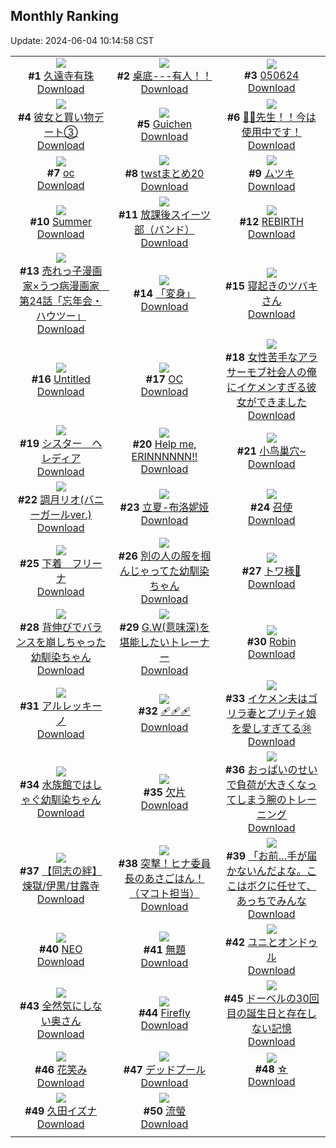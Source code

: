## Monthly Ranking
Update: 2024-06-04 10:14:58 CST

|      |      |      |
| :----: | :----: | :----: |
| ![](https://i.pixiv.re/c/240x480/img-master/img/2024/05/06/00/00/30/118470004_p0_master1200.jpg)<br>**#1** [久遠寺有珠](https://www.pixiv.net/artworks/118470004)<br>[Download](https://i.pixiv.re/img-original/img/2024/05/06/00/00/30/118470004_p0.png) | ![](https://i.pixiv.re/c/240x480/img-master/img/2024/05/05/12/10/51/118448666_p0_master1200.jpg)<br>**#2** [桌底---有人！！](https://www.pixiv.net/artworks/118448666)<br>[Download](https://i.pixiv.re/img-original/img/2024/05/05/12/10/51/118448666_p0.jpg) | ![](https://i.pixiv.re/c/240x480/img-master/img/2024/05/06/01/56/34/118473798_p0_master1200.jpg)<br>**#3** [050624](https://www.pixiv.net/artworks/118473798)<br>[Download](https://i.pixiv.re/img-original/img/2024/05/06/01/56/34/118473798_p0.jpg) |
| ![](https://i.pixiv.re/c/240x480/img-master/img/2024/05/06/17/22/35/118490285_p0_master1200.jpg)<br>**#4** [彼女と買い物デート③](https://www.pixiv.net/artworks/118490285)<br>[Download](https://i.pixiv.re/img-original/img/2024/05/06/17/22/35/118490285_p0.jpg) | ![](https://i.pixiv.re/c/240x480/img-master/img/2024/05/06/10/41/52/118481218_p0_master1200.jpg)<br>**#5** [Guichen](https://www.pixiv.net/artworks/118481218)<br>[Download](https://i.pixiv.re/img-original/img/2024/05/06/10/41/52/118481218_p0.png) | ![](https://i.pixiv.re/c/240x480/img-master/img/2024/05/05/08/00/08/118443892_p0_master1200.jpg)<br>**#6** [💢💢先生！！今は使用中です！](https://www.pixiv.net/artworks/118443892)<br>[Download](https://i.pixiv.re/img-original/img/2024/05/05/08/00/08/118443892_p0.jpg) |
| ![](https://i.pixiv.re/c/240x480/img-master/img/2024/05/07/00/57/57/118506560_p0_master1200.jpg)<br>**#7** [oc](https://www.pixiv.net/artworks/118506560)<br>[Download](https://i.pixiv.re/img-original/img/2024/05/07/00/57/57/118506560_p0.png) | ![](https://i.pixiv.re/c/240x480/img-master/img/2024/05/06/20/32/51/118496260_p0_master1200.jpg)<br>**#8** [twstまとめ20](https://www.pixiv.net/artworks/118496260)<br>[Download](https://i.pixiv.re/img-original/img/2024/05/06/20/32/51/118496260_p0.png) | ![](https://i.pixiv.re/c/240x480/img-master/img/2024/05/06/12/57/58/118484186_p0_master1200.jpg)<br>**#9** [ムツキ](https://www.pixiv.net/artworks/118484186)<br>[Download](https://i.pixiv.re/img-original/img/2024/05/06/12/57/58/118484186_p0.png) |
| ![](https://i.pixiv.re/c/240x480/img-master/img/2024/05/05/03/47/15/118438434_p0_master1200.jpg)<br>**#10** [Summer](https://www.pixiv.net/artworks/118438434)<br>[Download](https://i.pixiv.re/img-original/img/2024/05/05/03/47/15/118438434_p0.png) | ![](https://i.pixiv.re/c/240x480/img-master/img/2024/05/04/11/55/45/118415123_p0_master1200.jpg)<br>**#11** [放課後スイーツ部（バンド）](https://www.pixiv.net/artworks/118415123)<br>[Download](https://i.pixiv.re/img-original/img/2024/05/04/11/55/45/118415123_p0.png) | ![](https://i.pixiv.re/c/240x480/img-master/img/2024/05/04/00/00/22/118402256_p0_master1200.jpg)<br>**#12** [REBIRTH](https://www.pixiv.net/artworks/118402256)<br>[Download](https://i.pixiv.re/img-original/img/2024/05/04/00/00/22/118402256_p0.png) |
| ![](https://i.pixiv.re/c/240x480/img-master/img/2024/05/04/13/35/06/118417307_p0_master1200.jpg)<br>**#13** [売れっ子漫画家×うつ病漫画家　第24話「忘年会・ハウツー」](https://www.pixiv.net/artworks/118417307)<br>[Download](https://i.pixiv.re/img-original/img/2024/05/04/13/35/06/118417307_p0.jpg) | ![](https://i.pixiv.re/c/240x480/img-master/img/2024/05/08/00/00/21/118532258_p0_master1200.jpg)<br>**#14** [「変身」](https://www.pixiv.net/artworks/118532258)<br>[Download](https://i.pixiv.re/img-original/img/2024/05/08/00/00/21/118532258_p0.jpg) | ![](https://i.pixiv.re/c/240x480/img-master/img/2024/05/06/02/00/48/118473903_p0_master1200.jpg)<br>**#15** [寝起きのツバキさん](https://www.pixiv.net/artworks/118473903)<br>[Download](https://i.pixiv.re/img-original/img/2024/05/06/02/00/48/118473903_p0.jpg) |
| ![](https://i.pixiv.re/c/240x480/img-master/img/2024/05/06/00/01/04/118470136_p0_master1200.jpg)<br>**#16** [Untitled](https://www.pixiv.net/artworks/118470136)<br>[Download](https://i.pixiv.re/img-original/img/2024/05/06/00/01/04/118470136_p0.jpg) | ![](https://i.pixiv.re/c/240x480/img-master/img/2024/05/06/00/00/34/118470026_p0_master1200.jpg)<br>**#17** [OC](https://www.pixiv.net/artworks/118470026)<br>[Download](https://i.pixiv.re/img-original/img/2024/05/06/00/00/34/118470026_p0.png) | ![](https://i.pixiv.re/c/240x480/img-master/img/2024/05/06/00/02/21/118470261_p0_master1200.jpg)<br>**#18** [女性苦手なアラサーモブ社会人の俺にイケメンすぎる彼女ができました](https://www.pixiv.net/artworks/118470261)<br>[Download](https://i.pixiv.re/img-original/img/2024/05/06/00/02/21/118470261_p0.jpg) |
| ![](https://i.pixiv.re/c/240x480/img-master/img/2024/05/05/13/01/35/118449772_p0_master1200.jpg)<br>**#19** [シスター　ヘレディア](https://www.pixiv.net/artworks/118449772)<br>[Download](https://i.pixiv.re/img-original/img/2024/05/05/13/01/35/118449772_p0.jpg) | ![](https://i.pixiv.re/c/240x480/img-master/img/2024/05/06/00/00/17/118469936_p0_master1200.jpg)<br>**#20** [Help me, ERINNNNNN!!](https://www.pixiv.net/artworks/118469936)<br>[Download](https://i.pixiv.re/img-original/img/2024/05/06/00/00/17/118469936_p0.jpg) | ![](https://i.pixiv.re/c/240x480/img-master/img/2024/05/05/14/03/00/118451061_p0_master1200.jpg)<br>**#21** [小鸟巢穴~](https://www.pixiv.net/artworks/118451061)<br>[Download](https://i.pixiv.re/img-original/img/2024/05/05/14/03/00/118451061_p0.jpg) |
| ![](https://i.pixiv.re/c/240x480/img-master/img/2024/05/04/18/59/47/118424678_p0_master1200.jpg)<br>**#22** [調月リオ(バニーガールver.)](https://www.pixiv.net/artworks/118424678)<br>[Download](https://i.pixiv.re/img-original/img/2024/05/04/18/59/47/118424678_p0.png) | ![](https://i.pixiv.re/c/240x480/img-master/img/2024/05/06/00/45/30/118471883_p0_master1200.jpg)<br>**#23** [立夏-布洛妮娅](https://www.pixiv.net/artworks/118471883)<br>[Download](https://i.pixiv.re/img-original/img/2024/05/06/00/45/30/118471883_p0.jpg) | ![](https://i.pixiv.re/c/240x480/img-master/img/2024/05/05/00/00/22/118435121_p0_master1200.jpg)<br>**#24** [召使](https://www.pixiv.net/artworks/118435121)<br>[Download](https://i.pixiv.re/img-original/img/2024/05/05/00/00/22/118435121_p0.jpg) |
| ![](https://i.pixiv.re/c/240x480/img-master/img/2024/05/06/19/43/01/118494567_p0_master1200.jpg)<br>**#25** [下着　フリーナ](https://www.pixiv.net/artworks/118494567)<br>[Download](https://i.pixiv.re/img-original/img/2024/05/06/19/43/01/118494567_p0.jpg) | ![](https://i.pixiv.re/c/240x480/img-master/img/2024/05/06/18/24/42/118492130_p0_master1200.jpg)<br>**#26** [別の人の服を掴んじゃってた幼馴染ちゃん](https://www.pixiv.net/artworks/118492130)<br>[Download](https://i.pixiv.re/img-original/img/2024/05/06/18/24/42/118492130_p0.jpg) | ![](https://i.pixiv.re/c/240x480/img-master/img/2024/05/06/17/30/57/118490373_p0_master1200.jpg)<br>**#27** [トワ様👿](https://www.pixiv.net/artworks/118490373)<br>[Download](https://i.pixiv.re/img-original/img/2024/05/06/17/30/57/118490373_p0.png) |
| ![](https://i.pixiv.re/c/240x480/img-master/img/2024/05/06/18/26/38/118492182_p0_master1200.jpg)<br>**#28** [背伸びでバランスを崩しちゃった幼馴染ちゃん](https://www.pixiv.net/artworks/118492182)<br>[Download](https://i.pixiv.re/img-original/img/2024/05/06/18/26/38/118492182_p0.jpg) | ![](https://i.pixiv.re/c/240x480/img-master/img/2024/05/06/23/32/53/118503235_p0_master1200.jpg)<br>**#29** [G.W(意味深)を堪能したいトレーナー](https://www.pixiv.net/artworks/118503235)<br>[Download](https://i.pixiv.re/img-original/img/2024/05/06/23/32/53/118503235_p0.png) | ![](https://i.pixiv.re/c/240x480/img-master/img/2024/05/04/16/52/00/118421375_p0_master1200.jpg)<br>**#30** [Robin](https://www.pixiv.net/artworks/118421375)<br>[Download](https://i.pixiv.re/img-original/img/2024/05/04/16/52/00/118421375_p0.png) |
| ![](https://i.pixiv.re/c/240x480/img-master/img/2024/05/04/00/00/28/118402302_p0_master1200.jpg)<br>**#31** [アルレッキーノ](https://www.pixiv.net/artworks/118402302)<br>[Download](https://i.pixiv.re/img-original/img/2024/05/04/00/00/28/118402302_p0.png) | ![](https://i.pixiv.re/c/240x480/img-master/img/2024/05/05/00/00/32/118435178_p0_master1200.jpg)<br>**#32** [🩹🩹🩹](https://www.pixiv.net/artworks/118435178)<br>[Download](https://i.pixiv.re/img-original/img/2024/05/05/00/00/32/118435178_p0.jpg) | ![](https://i.pixiv.re/c/240x480/img-master/img/2024/05/06/22/14/49/118500155_p0_master1200.jpg)<br>**#33** [イケメン夫はゴリラ妻とプリティ娘を愛しすぎてる㊳](https://www.pixiv.net/artworks/118500155)<br>[Download](https://i.pixiv.re/img-original/img/2024/05/06/22/14/49/118500155_p0.jpg) |
| ![](https://i.pixiv.re/c/240x480/img-master/img/2024/05/06/18/23/12/118492084_p0_master1200.jpg)<br>**#34** [水族館ではしゃぐ幼馴染ちゃん](https://www.pixiv.net/artworks/118492084)<br>[Download](https://i.pixiv.re/img-original/img/2024/05/06/18/23/12/118492084_p0.jpg) | ![](https://i.pixiv.re/c/240x480/img-master/img/2024/05/05/00/00/31/118435175_p0_master1200.jpg)<br>**#35** [欠片](https://www.pixiv.net/artworks/118435175)<br>[Download](https://i.pixiv.re/img-original/img/2024/05/05/00/00/31/118435175_p0.jpg) | ![](https://i.pixiv.re/c/240x480/img-master/img/2024/05/04/19/15/17/118425206_p0_master1200.jpg)<br>**#36** [おっぱいのせいで負荷が大きくなってしまう腕のトレーニング](https://www.pixiv.net/artworks/118425206)<br>[Download](https://i.pixiv.re/img-original/img/2024/05/04/19/15/17/118425206_p0.jpg) |
| ![](https://i.pixiv.re/c/240x480/img-master/img/2024/05/05/21/15/10/118456107_p0_master1200.jpg)<br>**#37** [【同志の絆】煉獄/伊黒/甘露寺](https://www.pixiv.net/artworks/118456107)<br>[Download](https://i.pixiv.re/img-original/img/2024/05/05/21/15/10/118456107_p0.jpg) | ![](https://i.pixiv.re/c/240x480/img-master/img/2024/05/07/06/27/08/118511080_p0_master1200.jpg)<br>**#38** [突撃！ヒナ委員長のあさごはん！（マコト担当）](https://www.pixiv.net/artworks/118511080)<br>[Download](https://i.pixiv.re/img-original/img/2024/05/07/06/27/08/118511080_p0.png) | ![](https://i.pixiv.re/c/240x480/img-master/img/2024/05/05/00/20/30/118436247_p0_master1200.jpg)<br>**#39** [「お前…手が届かないんだよな。ここはボクに任せて、あっちでみんな](https://www.pixiv.net/artworks/118436247)<br>[Download](https://i.pixiv.re/img-original/img/2024/05/05/00/20/30/118436247_p0.jpg) |
| ![](https://i.pixiv.re/c/240x480/img-master/img/2024/05/07/00/00/21/118504345_p0_master1200.jpg)<br>**#40** [NEO](https://www.pixiv.net/artworks/118504345)<br>[Download](https://i.pixiv.re/img-original/img/2024/05/07/00/00/21/118504345_p0.png) | ![](https://i.pixiv.re/c/240x480/img-master/img/2024/05/06/11/57/24/118482789_p0_master1200.jpg)<br>**#41** [無題](https://www.pixiv.net/artworks/118482789)<br>[Download](https://i.pixiv.re/img-original/img/2024/05/06/11/57/24/118482789_p0.jpg) | ![](https://i.pixiv.re/c/240x480/img-master/img/2024/05/06/00/05/12/118470398_p0_master1200.jpg)<br>**#42** [ユニとオンドゥル](https://www.pixiv.net/artworks/118470398)<br>[Download](https://i.pixiv.re/img-original/img/2024/05/06/00/05/12/118470398_p0.png) |
| ![](https://i.pixiv.re/c/240x480/img-master/img/2024/05/06/00/07/55/118470520_p0_master1200.jpg)<br>**#43** [全然気にしない奥さん](https://www.pixiv.net/artworks/118470520)<br>[Download](https://i.pixiv.re/img-original/img/2024/05/06/00/07/55/118470520_p0.jpg) | ![](https://i.pixiv.re/c/240x480/img-master/img/2024/05/07/08/18/28/118512427_p0_master1200.jpg)<br>**#44** [Firefly](https://www.pixiv.net/artworks/118512427)<br>[Download](https://i.pixiv.re/img-original/img/2024/05/07/08/18/28/118512427_p0.png) | ![](https://i.pixiv.re/c/240x480/img-master/img/2024/05/06/00/00/33/118470021_p0_master1200.jpg)<br>**#45** [ドーベルの30回目の誕生日と存在しない記憶](https://www.pixiv.net/artworks/118470021)<br>[Download](https://i.pixiv.re/img-original/img/2024/05/06/00/00/33/118470021_p0.png) |
| ![](https://i.pixiv.re/c/240x480/img-master/img/2024/05/07/00/00/23/118504364_p0_master1200.jpg)<br>**#46** [花笑み](https://www.pixiv.net/artworks/118504364)<br>[Download](https://i.pixiv.re/img-original/img/2024/05/07/00/00/23/118504364_p0.jpg) | ![](https://i.pixiv.re/c/240x480/img-master/img/2024/05/04/00/21/09/118403407_p0_master1200.jpg)<br>**#47** [デッドプール](https://www.pixiv.net/artworks/118403407)<br>[Download](https://i.pixiv.re/img-original/img/2024/05/04/00/21/09/118403407_p0.jpg) | ![](https://i.pixiv.re/c/240x480/img-master/img/2024/05/06/15/00/56/118486929_p0_master1200.jpg)<br>**#48** [☆](https://www.pixiv.net/artworks/118486929)<br>[Download](https://i.pixiv.re/img-original/img/2024/05/06/15/00/56/118486929_p0.png) |
| ![](https://i.pixiv.re/c/240x480/img-master/img/2024/05/06/11/00/31/118481595_p0_master1200.jpg)<br>**#49** [久田イズナ](https://www.pixiv.net/artworks/118481595)<br>[Download](https://i.pixiv.re/img-original/img/2024/05/06/11/00/31/118481595_p0.png) | ![](https://i.pixiv.re/c/240x480/img-master/img/2024/06/03/12/02/10/118544049_p0_master1200.jpg)<br>**#50** [流螢](https://www.pixiv.net/artworks/118544049)<br>[Download](https://i.pixiv.re/img-original/img/2024/06/03/12/02/10/118544049_p0.png) |
|      |
